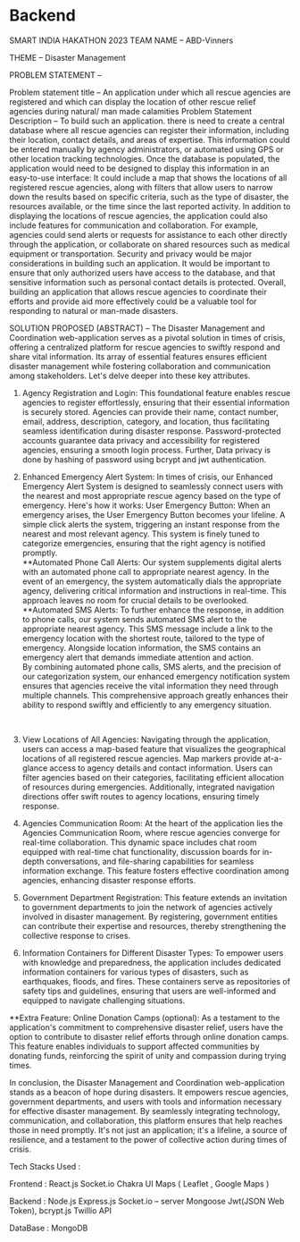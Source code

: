 # Backend
SMART INDIA HAKATHON 2023
TEAM NAME – ABD-Vinners

THEME – Disaster Management

PROBLEM STATEMENT – 

Problem statement title – An application under which all rescue agencies are registered and which can display the location of other rescue relief agencies during natural/ man made calamities
Problem Statement Description – 
To build such an application. there is need to create a central database where all rescue agencies can register their information, including their location, contact details, and areas of expertise. This information could be entered manually by agency administrators, or automated using GPS or other location tracking technologies. Once the database is populated, the application would need to be designed to display this information in an easy-to-use interface: It could include a map that shows the locations of all registered rescue agencies, along with filters that allow users to narrow down the results based on specific criteria, such as the type of disaster, the resources available, or the time since the last reported activity. In addition to displaying the locations of rescue agencies, the application could also include features for communication and collaboration. For example, agencies could send alerts or requests for assistance to each other directly through the application, or collaborate on shared resources such as medical equipment or transportation. Security and privacy would be major considerations in building such an application. It would be important to ensure that only authorized users have access to the database, and that sensitive information such as personal contact details is protected. Overall, building an application that allows rescue agencies to coordinate their efforts and provide aid more effectively could be a valuable tool for responding to natural or man-made disasters.

SOLUTION PROPOSED (ABSTRACT) –
The Disaster Management and Coordination web-application serves as a pivotal solution in times of crisis, offering a centralized platform for rescue agencies to swiftly respond and share vital information. Its array of essential features ensures efficient disaster management while fostering collaboration and communication among stakeholders. Let's delve deeper into these key attributes.

1. Agency Registration and Login:
This foundational feature enables rescue agencies to register effortlessly, ensuring that their essential information is securely stored. Agencies can provide their name, contact number, email, address, description, category, and location, thus facilitating seamless identification during disaster response. Password-protected accounts guarantee data privacy and accessibility for registered agencies, ensuring a smooth login process. Further, Data privacy is done by hashing of password using bcrypt and jwt authentication.

2. Enhanced Emergency Alert System:
In times of crisis, our Enhanced Emergency Alert System is designed to seamlessly connect users with the nearest and most appropriate rescue agency based on the type of emergency. Here's how it works:
User Emergency Button:
When an emergency arises, the User Emergency Button becomes your lifeline. A simple click alerts the system, triggering an instant response from the nearest and most relevant agency. This system is finely tuned to categorize emergencies, ensuring that the right agency is notified promptly. <br>
**Automated Phone Call Alerts:
Our system supplements digital alerts with an automated phone call to appropriate nearest agency. In the event of an emergency, the system automatically dials the appropriate agency, delivering critical information and instructions in real-time. This approach leaves no room for crucial details to be overlooked.<br>
**Automated SMS Alerts:
To further enhance the response, in addition to phone calls, our system sends automated SMS alert to the appropriate nearest agency. This SMS message include a link to the emergency location with the shortest route, tailored to the type of emergency. Alongside location information, the SMS contains an emergency alert that demands immediate attention and action.<br>
By combining automated phone calls, SMS alerts, and the precision of our categorization system, our enhanced emergency notification system ensures that agencies receive the vital information they need through multiple channels. This comprehensive approach greatly enhances their ability to respond swiftly and efficiently to any emergency situation.
<br>

3. View Locations of All Agencies:
Navigating through the application, users can access a map-based feature that visualizes the geographical locations of all registered rescue agencies. Map markers provide at-a-glance access to agency details and contact information. Users can filter agencies based on their categories, facilitating efficient allocation of resources during emergencies. Additionally, integrated navigation directions offer swift routes to agency locations, ensuring timely response.

4. Agencies Communication Room:
At the heart of the application lies the Agencies Communication Room, where rescue agencies converge for real-time collaboration. This dynamic space includes chat room equipped with real-time chat functionality, discussion boards for in-depth conversations, and file-sharing capabilities for seamless information exchange. This feature fosters effective coordination among agencies, enhancing disaster response efforts.

5. Government Department Registration:
This feature extends an invitation to government departments to join the network of agencies actively involved in disaster management. By registering, government entities can contribute their expertise and resources, thereby strengthening the collective response to crises.

6. Information Containers for Different Disaster Types: 
To empower users with knowledge and preparedness, the application includes dedicated information containers for various types of disasters, such as earthquakes, floods, and fires. These containers serve as repositories of safety tips and guidelines, ensuring that users are well-informed and equipped to navigate challenging situations.



**Extra Feature: Online Donation Camps (optional): 
As a testament to the application's commitment to comprehensive disaster relief, users have the option to contribute to disaster relief efforts through online donation camps. This feature enables individuals to support affected communities by donating funds, reinforcing the spirit of unity and compassion during trying times.

In conclusion, the Disaster Management and Coordination web-application stands as a beacon of hope during disasters. It empowers rescue agencies, government departments, and users with tools and information necessary for effective disaster management. By seamlessly integrating technology, communication, and collaboration, this platform ensures that help reaches those in need promptly. It's not just an application; it's a lifeline, a source of resilience, and a testament to the power of collective action during times of crisis.





Tech Stacks Used : 

Frontend : 
	React.js
	Socket.io 
	Chakra UI
	Maps ( Leaflet , Google Maps )

Backend :
	Node.js
	Express.js
	Socket.io – server
	Mongoose
	Jwt(JSON Web Token), 
bcrypt.js
	Twillio API

DataBase :
	MongoDB

